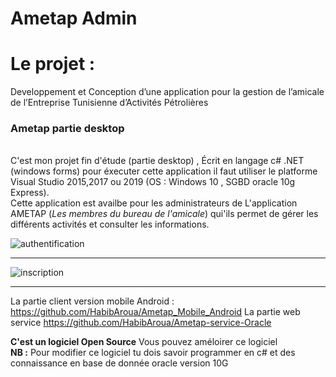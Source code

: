 # Ametap Admin

<h2><h1>Le projet : </h1>Developpement et Conception d’une application pour la gestion de l’amicale de l’Entreprise Tunisienne d’Activités Pétrolières</h2>
<br>
<h3>Ametap partie desktop</h3>
<br>
C'est mon projet fin d'étude (partie desktop) , Écrit en langage c# .NET (windows forms) 
pour éxecuter cette application il faut utiliser le platforme Visual Studio 2015,2017 ou 2019 (OS : Windows 10 , SGBD oracle 10g Express).
<br>
Cette application est availbe pour les administrateurs de L'application AMETAP (<i>Les membres du bureau de l'amicale</i>) qui'ils permet de gérer les différents activités et consulter les informations.

![authentification](https://user-images.githubusercontent.com/20991604/41009722-a3464828-692a-11e8-8cae-2677380ea625.png)


<hr>

![inscription](https://user-images.githubusercontent.com/20991604/41009723-a3708570-692a-11e8-85bb-5113f614e310.png)


<hr>

La partie client version mobile Android : https://github.com/HabibAroua/Ametap_Mobile_Android
La partie web service https://github.com/HabibAroua/Ametap-service-Oracle

<strong>C'est un logiciel Open Source</strong> Vous pouvez améloirer ce logiciel
<br>
<strong>NB :</strong> Pour modifier ce logiciel tu dois savoir programmer en c# et des connaissance en base de donnée oracle version 10G
